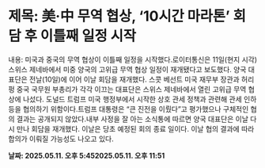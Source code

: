 # **제목: 美·中 무역 협상, ‘10시간 마라톤’ 회담 후 이틀째 일정 시작**

  내용: 미국과 중국의 무역 협상이 이틀째 일정을 시작했다.로이터통신은 11일(현지 시각) 스위스 제네바에서 미중 양국의 고위급 무역 협상 일정이 재개됐다고 보도했다.        양국 대표단은 전날(10일)에 이어 이날 회담을 재개했다. 스콧 베선트 미국 재무부 장관과 허리펑 중국 국무원 부총리가 각각 이끄는 대표단은 스위스 제네바에서 열린 고위급 무역 협상에 나섰다. 도널드 트럼프 미국 행정부에서 시작한 상호 관세 정책과 관련해 관세 인하 등을 협의하기 위함이다.트럼프 대통령은 “큰 진전을 이뤘다”고 평가했으나 구체적인 협의 결과는 공개되지 않았다.내부 사정을 잘 아는 소식통에 따르면 양국 대표단은 이날 다시 만나 회담을 재개했다. 이날은 당초 예정된 회의 종료 일이다. 이날 협의 결과에 따라 합의가 이뤄질 가능성도 나오고 있다.

  **날짜: 2025.05.11. 오후 5:452025.05.11. 오후 11:51**